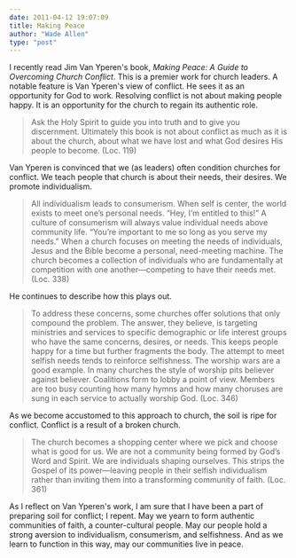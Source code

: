 ```yaml
---
date: 2011-04-12 19:07:09
title: Making Peace
author: "Wade Allen"
type: "post"
---
```


I recently read Jim Van Yperen's book, *Making Peace: A Guide to Overcoming Church Conflict*. This is a premier work for church leaders. A notable feature is Van Yperen's view of conflict. He sees it as an opportunity for God to work. Resolving conflict is not about making people happy. It is an opportunity for the church to regain its authentic role.

>Ask the Holy Spirit to guide you into truth and to give you discernment. Ultimately this book is not about conflict as much as it is about the church, about what we have lost and what God desires His people to become. (Loc. 119)

Van Yperen is convinced that we (as leaders) often condition churches for conflict. We teach people that church is about their needs, their desires. We promote individualism.

>All individualism leads to consumerism. When self is center, the world exists to meet one’s personal needs. “Hey, I’m entitled to this!” A culture of consumerism will always value individual needs above community life. “You’re important to me so long as you serve my needs.” When a church focuses on meeting the needs of individuals, Jesus and the Bible become a personal, need-meeting machine. The church becomes a collection of individuals who are fundamentally at competition with one another—competing to have their needs met. (Loc. 338)

He continues to describe how this plays out.

>To address these concerns, some churches offer solutions that only compound the problem. The answer, they believe, is targeting ministries and services to specific demographic or life interest groups who have the same concerns, desires, or needs. This keeps people happy for a time but further fragments the body. The attempt to meet selfish needs tends to reinforce selfishness. The worship wars are a good example. In many churches the style of worship pits believer against believer. Coalitions form to lobby a point of view. Members are too busy counting how many hymns and how many choruses are sung in each service to actually worship God. (Loc. 346)

As we become accustomed to this approach to church, the soil is ripe for conflict. Conflict is a result of a broken church.

>The church becomes a shopping center where we pick and choose what is good for us. We are not a community being formed by God’s Word and Spirit. We are individuals shaping ourselves. This strips the Gospel of its power—leaving people in their selfish individualism rather than inviting them into a transforming community of faith. (Loc. 361)

As I reflect on Van Yperen's work, I am sure that I have been a part of preparing soil for conflict; I repent. May we yearn to form authentic communities of faith, a counter-cultural people. May our people hold a strong aversion to individualism, consumerism, and selfishness. And as we learn to function in this way, may our communities live in peace.
